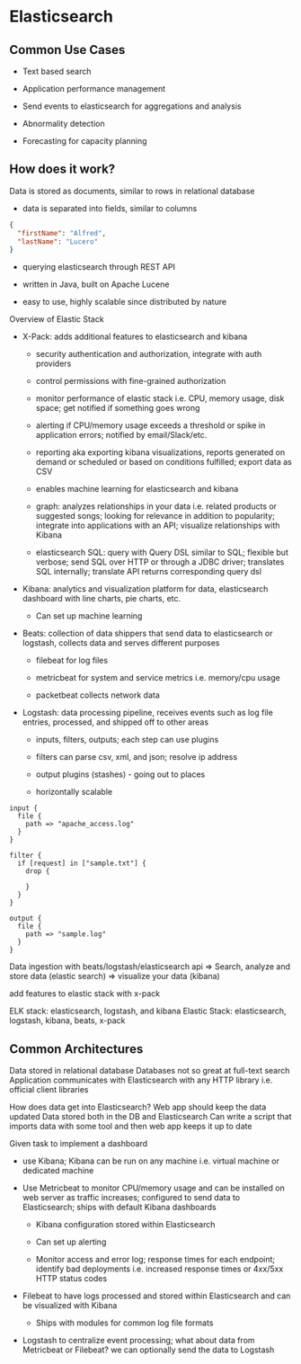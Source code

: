 # Elasticsearch

## Common Use Cases

- Text based search

- Application performance management

- Send events to elasticsearch for aggregations and analysis

- Abnormality detection

- Forecasting for capacity planning

## How does it work?

Data is stored as documents, similar to rows in relational database

- data is separated into fields, similar to columns

```json
{
  "firstName": "Alfred",
  "lastName": "Lucero"
}
```

- querying elasticsearch through REST API

- written in Java, built on Apache Lucene

- easy to use, highly scalable since distributed by nature

Overview of Elastic Stack

- X-Pack: adds additional features to elasticsearch and kibana

  - security authentication and authorization, integrate with auth providers

  - control permissions with fine-grained authorization

  - monitor performance of elastic stack i.e. CPU, memory usage, disk space; get notified if something goes wrong

  - alerting if CPU/memory usage exceeds a threshold or spike in application errors; notified by email/Slack/etc.

  - reporting aka exporting kibana visualizations, reports generated on demand or scheduled or based on conditions fulfilled; export data as CSV

  - enables machine learning for elasticsearch and kibana

  - graph: analyzes relationships in your data i.e. related products or suggested songs; looking for relevance in addition to popularity; integrate into applications with an API; visualize relationships with Kibana

  - elasticsearch SQL: query with Query DSL similar to SQL; flexible but verbose; send SQL over HTTP or through a JDBC driver; translates SQL internally; translate API returns corresponding query dsl

- Kibana: analytics and visualization platform for data, elasticsearch dashboard with line charts, pie charts, etc.

  - Can set up machine learning

- Beats: collection of data shippers that send data to elasticsearch or logstash, collects data and serves different purposes

  - filebeat for log files

  - metricbeat for system and service metrics i.e. memory/cpu usage

  - packetbeat collects network data

- Logstash: data processing pipeline, receives events such as log file entries, processed, and shipped off to other areas

  - inputs, filters, outputs; each step can use plugins

  - filters can parse csv, xml, and json; resolve ip address

  - output plugins (stashes) - going out to places

  - horizontally scalable

```
input {
  file {
    path => "apache_access.log"
  }
}

filter {
  if [request] in ["sample.txt"] {
    drop {

    }
  }
}

output {
  file {
    path => "sample.log"
  }
}

```

Data ingestion with beats/logstash/elasticsearch api
=>
Search, analyze and store data (elastic search)
=>
visualize your data (kibana)

add features to elastic stack with x-pack

ELK stack: elasticsearch, logstash, and kibana
Elastic Stack: elasticsearch, logstash, kibana, beats, x-pack

## Common Architectures

Data stored in relational database
Databases not so great at full-text search
Application communicates with Elasticsearch with any HTTP library i.e. official client libraries

How does data get into Elasticsearch?
Web app should keep the data updated
Data stored both in the DB and Elasticsearch
Can write a script that imports data with some tool and then web app keeps it up to date

Given task to implement a dashboard

- use Kibana; Kibana can be run on any machine i.e. virtual machine or dedicated machine

- Use Metricbeat to monitor CPU/memory usage and can be installed on web server as traffic increases; configured to send data to Elasticsearch; ships with default Kibana dashboards

  - Kibana configuration stored within Elasticsearch

  - Can set up alerting

  - Monitor access and error log; response times for each endpoint; identify bad deployments i.e. increased response times or 4xx/5xx HTTP status codes

- Filebeat to have logs processed and stored within Elasticsearch and can be visualized with Kibana

  - Ships with modules for common log file formats

- Logstash to centralize event processing; what about data from Metricbeat or Filebeat? we can optionally send the data to Logstash
